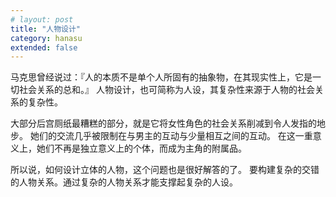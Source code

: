 ```yaml
---
# layout: post
title: "人物设计"
category: hanasu
extended: false
---
```


马克思曾经说过：『人的本质不是单个人所固有的抽象物，在其现实性上，它是一切社会关系的总和。』
人物设计，也可简称为人设，其复杂性来源于人物的社会关系的复杂性。

大部分后宫厕纸最糟糕的部分，就是它将女性角色的社会关系削减到令人发指的地步。
她们的交流几乎被限制在与男主的互动与少量相互之间的互动。
在这一重意义上，她们不再是独立意义上的个体，而成为主角的附属品。

所以说，如何设计立体的人物，这个问题也是很好解答的了。
要构建复杂的交错的人物关系。通过复杂的人物关系才能支撑起复杂的人设。
